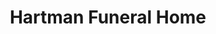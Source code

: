 ---
title: "Hartman Funeral Home"
url: /new-ringgold/hartman-funeral-home/
shop: funeral directors
---
